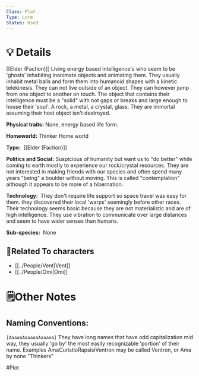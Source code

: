```yaml
---
Class: Plot
Type: Lore
Status: Used
---
```

# 💡 Details
[[Elder (Faction)]]
Living energy based intelligence's who seem to be 'ghosts' inhabiting inanimate objects and animating them. They usually inhabit metal balls and form them into humanoid shapes with a kinetic telekinesis. They can not live outside of an object. They can however jump from one object to another on touch. The object that contains their intelligence must be a "solid" with not gaps or breaks and large enough to house their 'soul'. A rock, a metal, a crystal, glass. They are immortal assuming their host object isn't destroyed.

**Physical traits:** None, energy based life form.

**Homeworld:** Thinker Home world

**Type:**  [[Elder (Faction)]]

**Politics and Social:** Suspicious of humanity but want us to "do better" while coming to earth mostly to experience our rock/crystal resources. They are not interested in making friends with our species and often spend many years "being" a boulder without moving. This is called "contemplation" although it appears to be more of a hibernation.

**Technology**:  They don't require life support so space travel was easy for them. they discovered their local 'warps' seemingly before other races. Their technology seems basic because they are not materialistic and are of high intelligence. They use vibration to communicate over large distances and seem to have wider senses than humans.

**Sub-species:**  None

## **👤Related To characters**
- [[../People/Vent|Vent]]
- [[../People/Omi|Omi]]

# **🗒️Other Notes**
## **Naming Conventions:** 
``[AaaaaAaaaaaAaaaaa]`` They have long names that have odd capitalization mid way, they usually 'go by' the most easily recognizable 'portion' of their name. Examples AmaCuristioRapsisiVentron may be called Ventron, or Ama by none "Thinkers"

#Plot